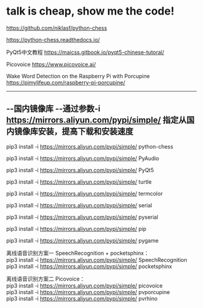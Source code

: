 # talk is cheap, show me the code!

https://github.com/niklasf/python-chess

https://python-chess.readthedocs.io/

PyQt5中文教程
https://maicss.gitbook.io/pyqt5-chinese-tutoral/

Picovoice
https://www.picovoice.ai/

Wake Word Detection on the Raspberry Pi with Porcupine
https://pimylifeup.com/raspberry-pi-porcupine/

------------------------------------------------------------------------------------------
--国内镜像库
--通过参数-i https://mirrors.aliyun.com/pypi/simple/ 指定从国内镜像库安装，提高下载和安装速度
------------------------------------------------------------------------------------------

pip3 install -i https://mirrors.aliyun.com/pypi/simple/  python-chess

pip3 install -i https://mirrors.aliyun.com/pypi/simple/ PyAudio

pip3 install -i https://mirrors.aliyun.com/pypi/simple/ PyQt5  

pip3 install -i https://mirrors.aliyun.com/pypi/simple/ turtle

pip3 install -i https://mirrors.aliyun.com/pypi/simple/ termcolor

pip3 install -i https://mirrors.aliyun.com/pypi/simple/ serial

pip3 install -i https://mirrors.aliyun.com/pypi/simple/ pyserial

pip3 install -i https://mirrors.aliyun.com/pypi/simple/ pip

pip3 install -i https://mirrors.aliyun.com/pypi/simple/ pygame

离线语音识别方案一 SpeechRecognition + pocketsphinx：  
pip3 install -i https://mirrors.aliyun.com/pypi/simple/ SpeechRecognition  
pip3 install -i https://mirrors.aliyun.com/pypi/simple/ pocketsphinx

离线语音识别方案二 Picovoice：  
pip3 install -i https://mirrors.aliyun.com/pypi/simple/ picovoice  
pip3 install -i https://mirrors.aliyun.com/pypi/simple/ pvporcupine  
pip3 install -i https://mirrors.aliyun.com/pypi/simple/ pvrhino
